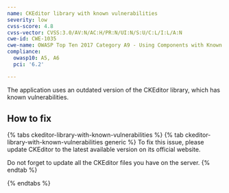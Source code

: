 ```yaml
---
name: CKEditor library with known vulnerabilities
severity: low
cvss-score: 4.8
cvss-vector: CVSS:3.0/AV:N/AC:H/PR:N/UI:N/S:U/C:L/I:L/A:N
cwe-id: CWE-1035
cwe-name: OWASP Top Ten 2017 Category A9 - Using Components with Known Vulnerabilities
compliance:
  owasp10: A5, A6
  pci: '6.2'

---            
```


The application uses an outdated version of the CKEditor library, which has known vulnerabilities.

## How to fix

{% tabs ckeditor-library-with-known-vulnerabilities %}
{% tab ckeditor-library-with-known-vulnerabilities generic %}
To fix this issue, please update CKEditor to the latest available version on its official website.

Do not forget to update all the CKEditor files you have on the server.
{% endtab %}

{% endtabs %}
